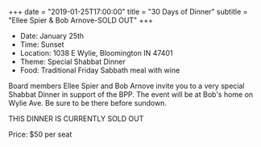 +++
date = "2019-01-25T17:00:00"
title = "30 Days of Dinner"
subtitle = "Ellee Spier & Bob Arnove-SOLD OUT"
+++
* Date: January 25th
* Time: Sunset
* Location: 1038 E Wylie, Bloomington IN 47401
* Theme: Special Shabbat Dinner
* Food: Traditional Friday Sabbath meal with wine

Board members Ellee Spier and Bob Arnove invite you to a very special Shabbat Dinner in support of the BPP. The event will be at Bob's home on Wylie Ave. Be sure to be there before sundown.

THIS DINNER IS CURRENTLY SOLD OUT

Price: $50 per seat
